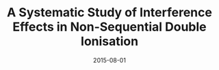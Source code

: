 ---
title: "A Systematic Study of Interference Effects in Non-Sequential Double Ionisation"
collection: publications
permalink: /publication/2015-08-01-A Systematic Study of Interference Effects in Non-Sequential Double Ionisation
date: 2015-08-01
venue: 'J. Phys.&colon; Conf. Ser.'
paperurl: 'https://iopscience.iop.org/article/10.1088/1742-6596/635/9/092136/meta'
citation: 'A. S. Maxwell &amp; C. Figueira de Morisson Faria. J. Phys.&colon; Conf. Ser., 635, 92136 (2015).'
---